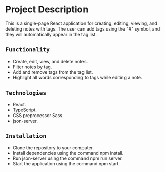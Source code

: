 # Project Description

This is a single-page React application for creating, editing, viewing, and deleting notes with tags. The user can add tags using the "#" symbol, and they will automatically appear in the tag list.

## `Functionality`

- Create, edit, view, and delete notes.
- Filter notes by tag.
- Add and remove tags from the tag list.
- Highlight all words corresponding to tags while editing a note.

## `Technologies`

- React.
- TypeScript.
- CSS preprocessor Sass.
- json-server.

## `Installation`

- Clone the repository to your computer.
- Install dependencies using the command npm install.
- Run json-server using the command npm run server.
- Start the application using the command npm start.
